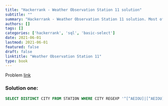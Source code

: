 ```yaml
---
title: "Hackerrank - Weather Observation Station 11 solution"
subtitle: ""
summary: "Hackerrank - Weather Observation Station 11 solution. Most of the solutions are written in Python and Javascript, when possible multiple solutions are added."
authors: []
tags: []
categories: ['hackerrank', 'sql', 'basic-select']
date: 2021-06-01
lastmod: 2021-06-01
featured: false
draft: false
linktitle: "Weather Observation Station 11"
type: book
---
```

Problem [link](https://www.hackerrank.com/challenges/weather-observation-station-11)

### Solution one:

```sql
SELECT DISTINCT CITY FROM STATION WHERE CITY REGEXP '^[^AEIOU]|[^AEIOU]$';
```
